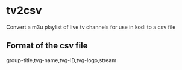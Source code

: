 # tv2csv
Convert a m3u playlist of live tv channels for use in kodi to a csv file

## Format of the csv file
group-title,tvg-name,tvg-ID,tvg-logo,stream
